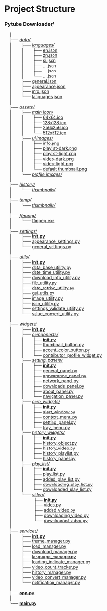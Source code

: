 # Project Structure

### Pytube Downloader/<br>
&nbsp;&nbsp;&nbsp;&nbsp;│<br>
&nbsp;&nbsp;&nbsp;&nbsp;├── [_data/_](data/)<br>
&nbsp;&nbsp;&nbsp;&nbsp;│    &nbsp;&nbsp;&nbsp;&nbsp;&nbsp;&nbsp;&nbsp;├── [_languages/_](data/languages/)<br>
&nbsp;&nbsp;&nbsp;&nbsp;│    &nbsp;&nbsp;&nbsp;&nbsp;&nbsp;&nbsp;&nbsp;│    &nbsp;&nbsp;&nbsp;&nbsp;&nbsp;&nbsp;├── [en.json](data/languages/en.json)<br>
&nbsp;&nbsp;&nbsp;&nbsp;│    &nbsp;&nbsp;&nbsp;&nbsp;&nbsp;&nbsp;&nbsp;│    &nbsp;&nbsp;&nbsp;&nbsp;&nbsp;&nbsp;├── [zh.json](data/languages/zh.json)<br>
&nbsp;&nbsp;&nbsp;&nbsp;│    &nbsp;&nbsp;&nbsp;&nbsp;&nbsp;&nbsp;&nbsp;│    &nbsp;&nbsp;&nbsp;&nbsp;&nbsp;&nbsp;├── [si.json](data/languages/si.json)<br>
&nbsp;&nbsp;&nbsp;&nbsp;│    &nbsp;&nbsp;&nbsp;&nbsp;&nbsp;&nbsp;&nbsp;│    &nbsp;&nbsp;&nbsp;&nbsp;&nbsp;&nbsp;├── ....json<br>
&nbsp;&nbsp;&nbsp;&nbsp;│    &nbsp;&nbsp;&nbsp;&nbsp;&nbsp;&nbsp;&nbsp;│    &nbsp;&nbsp;&nbsp;&nbsp;&nbsp;&nbsp;├── ....json<br>
&nbsp;&nbsp;&nbsp;&nbsp;│    &nbsp;&nbsp;&nbsp;&nbsp;&nbsp;&nbsp;&nbsp;│    &nbsp;&nbsp;&nbsp;&nbsp;&nbsp;&nbsp;└── ....json<br>
&nbsp;&nbsp;&nbsp;&nbsp;│    &nbsp;&nbsp;&nbsp;&nbsp;&nbsp;&nbsp;&nbsp;├── [general.json](data/general.json)<br>
&nbsp;&nbsp;&nbsp;&nbsp;│    &nbsp;&nbsp;&nbsp;&nbsp;&nbsp;&nbsp;&nbsp;├── [appearance.json](data/appearance.json)<br>
&nbsp;&nbsp;&nbsp;&nbsp;│    &nbsp;&nbsp;&nbsp;&nbsp;&nbsp;&nbsp;&nbsp;├── [info.json](data/info.json)<br>
&nbsp;&nbsp;&nbsp;&nbsp;│    &nbsp;&nbsp;&nbsp;&nbsp;&nbsp;&nbsp;&nbsp;└── [languages.json](data/languages.json)<br>
&nbsp;&nbsp;&nbsp;&nbsp;│<br>
&nbsp;&nbsp;&nbsp;&nbsp;├── [_assets/_](assets/)<br>
&nbsp;&nbsp;&nbsp;&nbsp;│    &nbsp;&nbsp;&nbsp;&nbsp;&nbsp;&nbsp;&nbsp;├── [_main icon/_](assets/main%20icon/)<br>
&nbsp;&nbsp;&nbsp;&nbsp;│    &nbsp;&nbsp;&nbsp;&nbsp;&nbsp;&nbsp;&nbsp;│    &nbsp;&nbsp;&nbsp;&nbsp;&nbsp;&nbsp;├── [64x64.ico](assets/main%20icon/64x64.ico)<br> 
&nbsp;&nbsp;&nbsp;&nbsp;│    &nbsp;&nbsp;&nbsp;&nbsp;&nbsp;&nbsp;&nbsp;│    &nbsp;&nbsp;&nbsp;&nbsp;&nbsp;&nbsp;├── [128x128.ico](assets/main%20icon/128x128.ico)<br> 
&nbsp;&nbsp;&nbsp;&nbsp;│    &nbsp;&nbsp;&nbsp;&nbsp;&nbsp;&nbsp;&nbsp;│    &nbsp;&nbsp;&nbsp;&nbsp;&nbsp;&nbsp;├── [256x256.ico](assets/main%20icon/256x256.ico)<br> 
&nbsp;&nbsp;&nbsp;&nbsp;│    &nbsp;&nbsp;&nbsp;&nbsp;&nbsp;&nbsp;&nbsp;│    &nbsp;&nbsp;&nbsp;&nbsp;&nbsp;&nbsp;└── [512x512.ico](assets/main%20icon/512x512.ico)<br> 
&nbsp;&nbsp;&nbsp;&nbsp;│    &nbsp;&nbsp;&nbsp;&nbsp;&nbsp;&nbsp;&nbsp;├── [_ui images/_](assets/ui%20images/)<br>
&nbsp;&nbsp;&nbsp;&nbsp;│    &nbsp;&nbsp;&nbsp;&nbsp;&nbsp;&nbsp;&nbsp;│    &nbsp;&nbsp;&nbsp;&nbsp;&nbsp;&nbsp;├── [info.png](assets/ui%20images/info.png)<br> 
&nbsp;&nbsp;&nbsp;&nbsp;│    &nbsp;&nbsp;&nbsp;&nbsp;&nbsp;&nbsp;&nbsp;│    &nbsp;&nbsp;&nbsp;&nbsp;&nbsp;&nbsp;├── [playlist-dark.png](assets/ui%20images/playlist-dark.png)<br> 
&nbsp;&nbsp;&nbsp;&nbsp;│    &nbsp;&nbsp;&nbsp;&nbsp;&nbsp;&nbsp;&nbsp;│    &nbsp;&nbsp;&nbsp;&nbsp;&nbsp;&nbsp;├── [playlist-light.png](assets/ui%20images/playlist-light.png)<br> 
&nbsp;&nbsp;&nbsp;&nbsp;│    &nbsp;&nbsp;&nbsp;&nbsp;&nbsp;&nbsp;&nbsp;│    &nbsp;&nbsp;&nbsp;&nbsp;&nbsp;&nbsp;├── [video-dark.png](assets/ui%20images/video-dark.png)<br> 
&nbsp;&nbsp;&nbsp;&nbsp;│    &nbsp;&nbsp;&nbsp;&nbsp;&nbsp;&nbsp;&nbsp;│    &nbsp;&nbsp;&nbsp;&nbsp;&nbsp;&nbsp;├── [video-light.png](assets/ui%20images/video-light.png)<br> 
&nbsp;&nbsp;&nbsp;&nbsp;│    &nbsp;&nbsp;&nbsp;&nbsp;&nbsp;&nbsp;&nbsp;│    &nbsp;&nbsp;&nbsp;&nbsp;&nbsp;&nbsp;└── [default thumbnail.png](assets/ui%20images/default%20thumbnail.png)<br>
&nbsp;&nbsp;&nbsp;&nbsp;│    &nbsp;&nbsp;&nbsp;&nbsp;&nbsp;&nbsp;&nbsp;└── [_profile images/_](assets/profile%20images/)<br>
&nbsp;&nbsp;&nbsp;&nbsp;│<br>
&nbsp;&nbsp;&nbsp;&nbsp;├── [_history/_](history/)<br>
&nbsp;&nbsp;&nbsp;&nbsp;│    &nbsp;&nbsp;&nbsp;&nbsp;&nbsp;&nbsp;&nbsp;└── [_thumbnails/_](history/thumbnails/)<br>
&nbsp;&nbsp;&nbsp;&nbsp;│<br>
&nbsp;&nbsp;&nbsp;&nbsp;├── [_temp/_](temp/)<br>
&nbsp;&nbsp;&nbsp;&nbsp;│    &nbsp;&nbsp;&nbsp;&nbsp;&nbsp;&nbsp;&nbsp;└── [_thumbnails/_](temp/thumbnails/)<br>
&nbsp;&nbsp;&nbsp;&nbsp;│<br>
&nbsp;&nbsp;&nbsp;&nbsp;├── [_ffmpeg/_](ffmpeg/)<br>
&nbsp;&nbsp;&nbsp;&nbsp;│    &nbsp;&nbsp;&nbsp;&nbsp;&nbsp;&nbsp;&nbsp;└── [ffmpeg.exe](https://ffmpeg.org/download.html)<br>
&nbsp;&nbsp;&nbsp;&nbsp;│<br>
&nbsp;&nbsp;&nbsp;&nbsp;├── [_settings/_](settings/)<br>
&nbsp;&nbsp;&nbsp;&nbsp;│    &nbsp;&nbsp;&nbsp;&nbsp;&nbsp;&nbsp;&nbsp;├── [**__init__.py**](settings/__init__.py)<br>
&nbsp;&nbsp;&nbsp;&nbsp;│    &nbsp;&nbsp;&nbsp;&nbsp;&nbsp;&nbsp;&nbsp;├── [appearance_settings.py](settings/appearance_settings.py)<br>
&nbsp;&nbsp;&nbsp;&nbsp;│    &nbsp;&nbsp;&nbsp;&nbsp;&nbsp;&nbsp;&nbsp;└── [general_settings.py](settings/general_settings.py)<br>
&nbsp;&nbsp;&nbsp;&nbsp;│<br>
&nbsp;&nbsp;&nbsp;&nbsp;├── [_utils/_](utils/)<br>
&nbsp;&nbsp;&nbsp;&nbsp;│    &nbsp;&nbsp;&nbsp;&nbsp;&nbsp;&nbsp;&nbsp;├── [**__init__.py**](utils/__init__.py)<br>
&nbsp;&nbsp;&nbsp;&nbsp;│    &nbsp;&nbsp;&nbsp;&nbsp;&nbsp;&nbsp;&nbsp;├── [data_base_utility.py](utils/data_base_utility.py)<br>
&nbsp;&nbsp;&nbsp;&nbsp;│    &nbsp;&nbsp;&nbsp;&nbsp;&nbsp;&nbsp;&nbsp;├── [date_time_utility.py](utils/date_time_utility.py)<br>
&nbsp;&nbsp;&nbsp;&nbsp;│    &nbsp;&nbsp;&nbsp;&nbsp;&nbsp;&nbsp;&nbsp;├── [download_info_utility.py](utils/download_info_utility.py)<br>
&nbsp;&nbsp;&nbsp;&nbsp;│    &nbsp;&nbsp;&nbsp;&nbsp;&nbsp;&nbsp;&nbsp;├── [file_utility.py](utils/file_utility.py)<br>
&nbsp;&nbsp;&nbsp;&nbsp;│    &nbsp;&nbsp;&nbsp;&nbsp;&nbsp;&nbsp;&nbsp;├── [data_retrive_utility.py](utils/data_retrive_utility.py)<br>
&nbsp;&nbsp;&nbsp;&nbsp;│    &nbsp;&nbsp;&nbsp;&nbsp;&nbsp;&nbsp;&nbsp;├── [gui_utils.py](utils/gui_utils.py)<br>
&nbsp;&nbsp;&nbsp;&nbsp;│    &nbsp;&nbsp;&nbsp;&nbsp;&nbsp;&nbsp;&nbsp;├── [image_utility.py](utils/image_utility.py)<br>
&nbsp;&nbsp;&nbsp;&nbsp;│    &nbsp;&nbsp;&nbsp;&nbsp;&nbsp;&nbsp;&nbsp;├── [json_utility.py](utils/json_utility.py)<br>
&nbsp;&nbsp;&nbsp;&nbsp;│    &nbsp;&nbsp;&nbsp;&nbsp;&nbsp;&nbsp;&nbsp;├── [settings_validate_utility.py](utils/settings_validate_utility.py)<br>
&nbsp;&nbsp;&nbsp;&nbsp;│    &nbsp;&nbsp;&nbsp;&nbsp;&nbsp;&nbsp;&nbsp;└── [value_convert_utility.py](utils/value_convert_utility.py)<br>
&nbsp;&nbsp;&nbsp;&nbsp;│<br>
&nbsp;&nbsp;&nbsp;&nbsp;├── [_widgets/_](widgets/)<br>
&nbsp;&nbsp;&nbsp;&nbsp;│    &nbsp;&nbsp;&nbsp;&nbsp;&nbsp;&nbsp;&nbsp;├── [**__init__.py**](widgets/__init__.py)<br>
&nbsp;&nbsp;&nbsp;&nbsp;│    &nbsp;&nbsp;&nbsp;&nbsp;&nbsp;&nbsp;&nbsp;├── [_components/_](widgets/components/)<br>
&nbsp;&nbsp;&nbsp;&nbsp;│    &nbsp;&nbsp;&nbsp;&nbsp;&nbsp;&nbsp;&nbsp;│    &nbsp;&nbsp;&nbsp;&nbsp;&nbsp;&nbsp;├── [**__init__.py**](widgets/components/__init__.py)<br>
&nbsp;&nbsp;&nbsp;&nbsp;│    &nbsp;&nbsp;&nbsp;&nbsp;&nbsp;&nbsp;&nbsp;│    &nbsp;&nbsp;&nbsp;&nbsp;&nbsp;&nbsp;├── [thumbnail_button.py](widgets/components/thumbnail_button.py)<br> 
&nbsp;&nbsp;&nbsp;&nbsp;│    &nbsp;&nbsp;&nbsp;&nbsp;&nbsp;&nbsp;&nbsp;│    &nbsp;&nbsp;&nbsp;&nbsp;&nbsp;&nbsp;├── [accent_color_button.py](widgets/components/accent_color_button.py)<br> 
&nbsp;&nbsp;&nbsp;&nbsp;│    &nbsp;&nbsp;&nbsp;&nbsp;&nbsp;&nbsp;&nbsp;│    &nbsp;&nbsp;&nbsp;&nbsp;&nbsp;&nbsp;└── [contributor_profile_widget.py](widgets/components/contributor_profile_widget.py)<br>
&nbsp;&nbsp;&nbsp;&nbsp;│    &nbsp;&nbsp;&nbsp;&nbsp;&nbsp;&nbsp;&nbsp;├── [_setting_panels/_](widgets/setting_panels/)<br>
&nbsp;&nbsp;&nbsp;&nbsp;│    &nbsp;&nbsp;&nbsp;&nbsp;&nbsp;&nbsp;&nbsp;│    &nbsp;&nbsp;&nbsp;&nbsp;&nbsp;&nbsp;├── [**__init__.py**](widgets/setting_panels/__init__.py)<br>
&nbsp;&nbsp;&nbsp;&nbsp;│    &nbsp;&nbsp;&nbsp;&nbsp;&nbsp;&nbsp;&nbsp;│    &nbsp;&nbsp;&nbsp;&nbsp;&nbsp;&nbsp;├── [general_panel.py](widgets/setting_panels/general_panel.py)<br> 
&nbsp;&nbsp;&nbsp;&nbsp;│    &nbsp;&nbsp;&nbsp;&nbsp;&nbsp;&nbsp;&nbsp;│    &nbsp;&nbsp;&nbsp;&nbsp;&nbsp;&nbsp;├── [appearance_panel.py](widgets/setting_panels/appearance_panel.py)<br> 
&nbsp;&nbsp;&nbsp;&nbsp;│    &nbsp;&nbsp;&nbsp;&nbsp;&nbsp;&nbsp;&nbsp;│    &nbsp;&nbsp;&nbsp;&nbsp;&nbsp;&nbsp;├── [network_panel.py](widgets/setting_panels/network_panel.py)<br> 
&nbsp;&nbsp;&nbsp;&nbsp;│    &nbsp;&nbsp;&nbsp;&nbsp;&nbsp;&nbsp;&nbsp;│    &nbsp;&nbsp;&nbsp;&nbsp;&nbsp;&nbsp;├── [downloads_panel.py](widgets/setting_panels/downloads_panel.py)<br> 
&nbsp;&nbsp;&nbsp;&nbsp;│    &nbsp;&nbsp;&nbsp;&nbsp;&nbsp;&nbsp;&nbsp;│    &nbsp;&nbsp;&nbsp;&nbsp;&nbsp;&nbsp;├── [about_panel.py](widgets/setting_panels/about_panel.py)<br> 
&nbsp;&nbsp;&nbsp;&nbsp;│    &nbsp;&nbsp;&nbsp;&nbsp;&nbsp;&nbsp;&nbsp;│    &nbsp;&nbsp;&nbsp;&nbsp;&nbsp;&nbsp;└── [navigation_panel.py](widgets/setting_panels/navigation_panel.py)<br> 
&nbsp;&nbsp;&nbsp;&nbsp;│    &nbsp;&nbsp;&nbsp;&nbsp;&nbsp;&nbsp;&nbsp;├── [_core_widgets/_](widgets/core_widgets/)<br>
&nbsp;&nbsp;&nbsp;&nbsp;│    &nbsp;&nbsp;&nbsp;&nbsp;&nbsp;&nbsp;&nbsp;│    &nbsp;&nbsp;&nbsp;&nbsp;&nbsp;&nbsp;├── [**__init__.py**](widgets/core_widgets/__init__.py)<br>
&nbsp;&nbsp;&nbsp;&nbsp;│    &nbsp;&nbsp;&nbsp;&nbsp;&nbsp;&nbsp;&nbsp;│    &nbsp;&nbsp;&nbsp;&nbsp;&nbsp;&nbsp;├── [alert_window.py](widgets/core_widgets/alert_window.py)<br> 
&nbsp;&nbsp;&nbsp;&nbsp;│    &nbsp;&nbsp;&nbsp;&nbsp;&nbsp;&nbsp;&nbsp;│    &nbsp;&nbsp;&nbsp;&nbsp;&nbsp;&nbsp;├── [context_menu.py](widgets/core_widgets/context_menu.py)<br> 
&nbsp;&nbsp;&nbsp;&nbsp;│    &nbsp;&nbsp;&nbsp;&nbsp;&nbsp;&nbsp;&nbsp;│    &nbsp;&nbsp;&nbsp;&nbsp;&nbsp;&nbsp;├── [setting_panel.py](widgets/core_widgets/setting_panel.py)<br> 
&nbsp;&nbsp;&nbsp;&nbsp;│    &nbsp;&nbsp;&nbsp;&nbsp;&nbsp;&nbsp;&nbsp;│    &nbsp;&nbsp;&nbsp;&nbsp;&nbsp;&nbsp;└── [tray_menu.py](widgets/core_widgets/tray_menu.py)<br>
&nbsp;&nbsp;&nbsp;&nbsp;│    &nbsp;&nbsp;&nbsp;&nbsp;&nbsp;&nbsp;&nbsp;├── [_history_widgets/_](widgets/history_widgets/)<br>
&nbsp;&nbsp;&nbsp;&nbsp;│    &nbsp;&nbsp;&nbsp;&nbsp;&nbsp;&nbsp;&nbsp;│    &nbsp;&nbsp;&nbsp;&nbsp;&nbsp;&nbsp;├── [**__init__.py**](widgets/history_widgets/__init__.py)<br>
&nbsp;&nbsp;&nbsp;&nbsp;│    &nbsp;&nbsp;&nbsp;&nbsp;&nbsp;&nbsp;&nbsp;│    &nbsp;&nbsp;&nbsp;&nbsp;&nbsp;&nbsp;├── [history_object.py](widgets/history_widgets/history_object.py)<br> 
&nbsp;&nbsp;&nbsp;&nbsp;│    &nbsp;&nbsp;&nbsp;&nbsp;&nbsp;&nbsp;&nbsp;│    &nbsp;&nbsp;&nbsp;&nbsp;&nbsp;&nbsp;├── [history_video.py](widgets/history_widgets/history_video.py)<br> 
&nbsp;&nbsp;&nbsp;&nbsp;│    &nbsp;&nbsp;&nbsp;&nbsp;&nbsp;&nbsp;&nbsp;│    &nbsp;&nbsp;&nbsp;&nbsp;&nbsp;&nbsp;├── [history_playlist.py](widgets/history_widgets/history_playlist.py)<br>
&nbsp;&nbsp;&nbsp;&nbsp;│    &nbsp;&nbsp;&nbsp;&nbsp;&nbsp;&nbsp;&nbsp;│    &nbsp;&nbsp;&nbsp;&nbsp;&nbsp;&nbsp;└── [history_panel.py](widgets/history_widgets/history_panel.py)<br> 
&nbsp;&nbsp;&nbsp;&nbsp;│    &nbsp;&nbsp;&nbsp;&nbsp;&nbsp;&nbsp;&nbsp;├── [_play_list/_](widgets/play_list/)<br>
&nbsp;&nbsp;&nbsp;&nbsp;│    &nbsp;&nbsp;&nbsp;&nbsp;&nbsp;&nbsp;&nbsp;│    &nbsp;&nbsp;&nbsp;&nbsp;&nbsp;&nbsp;├── [**__init__.py**](widgets/play_list/__init__.py)<br>
&nbsp;&nbsp;&nbsp;&nbsp;│    &nbsp;&nbsp;&nbsp;&nbsp;&nbsp;&nbsp;&nbsp;│    &nbsp;&nbsp;&nbsp;&nbsp;&nbsp;&nbsp;├── [play_list.py](widgets/play_list/play_list.py)<br> 
&nbsp;&nbsp;&nbsp;&nbsp;│    &nbsp;&nbsp;&nbsp;&nbsp;&nbsp;&nbsp;&nbsp;│    &nbsp;&nbsp;&nbsp;&nbsp;&nbsp;&nbsp;├── [added_play_list.py](widgets/play_list/added_play_list.py)<br> 
&nbsp;&nbsp;&nbsp;&nbsp;│    &nbsp;&nbsp;&nbsp;&nbsp;&nbsp;&nbsp;&nbsp;│    &nbsp;&nbsp;&nbsp;&nbsp;&nbsp;&nbsp;├── [downloading_play_list.py](widgets/play_list/downloading_play_list.py)<br> 
&nbsp;&nbsp;&nbsp;&nbsp;│    &nbsp;&nbsp;&nbsp;&nbsp;&nbsp;&nbsp;&nbsp;│    &nbsp;&nbsp;&nbsp;&nbsp;&nbsp;&nbsp;└── [downloaded_play_list.py](widgets/play_list/downloaded_play_list.py)<br>
&nbsp;&nbsp;&nbsp;&nbsp;│    &nbsp;&nbsp;&nbsp;&nbsp;&nbsp;&nbsp;&nbsp;└── [_video/_](widgets/video/)<br>
&nbsp;&nbsp;&nbsp;&nbsp;│    &nbsp;&nbsp;&nbsp;&nbsp;&nbsp;&nbsp;&nbsp;     &nbsp;&nbsp;&nbsp;&nbsp;&nbsp;&nbsp;&nbsp;&nbsp;&nbsp;├── [**__init__.py**](widgets/video/__init__.py)<br>
&nbsp;&nbsp;&nbsp;&nbsp;│    &nbsp;&nbsp;&nbsp;&nbsp;&nbsp;&nbsp;&nbsp;     &nbsp;&nbsp;&nbsp;&nbsp;&nbsp;&nbsp;&nbsp;&nbsp;&nbsp;├── [video.py](widgets/video/video.py)<br> 
&nbsp;&nbsp;&nbsp;&nbsp;│    &nbsp;&nbsp;&nbsp;&nbsp;&nbsp;&nbsp;&nbsp;     &nbsp;&nbsp;&nbsp;&nbsp;&nbsp;&nbsp;&nbsp;&nbsp;&nbsp;├── [added_video.py](widgets/video/added_video.py)<br> 
&nbsp;&nbsp;&nbsp;&nbsp;│    &nbsp;&nbsp;&nbsp;&nbsp;&nbsp;&nbsp;&nbsp;     &nbsp;&nbsp;&nbsp;&nbsp;&nbsp;&nbsp;&nbsp;&nbsp;&nbsp;├── [downloading_video.py](widgets/video/downloading_video.py)<br> 
&nbsp;&nbsp;&nbsp;&nbsp;│    &nbsp;&nbsp;&nbsp;&nbsp;&nbsp;&nbsp;&nbsp;     &nbsp;&nbsp;&nbsp;&nbsp;&nbsp;&nbsp;&nbsp;&nbsp;&nbsp;└── [downloaded_video.py](widgets/video/downloaded_video.py)<br>
&nbsp;&nbsp;&nbsp;&nbsp;│<br>
&nbsp;&nbsp;&nbsp;&nbsp;├── [_services/_](services/)<br>
&nbsp;&nbsp;&nbsp;&nbsp;│    &nbsp;&nbsp;&nbsp;&nbsp;&nbsp;&nbsp;&nbsp;├── [**__init__.py**](services/__init__.py)<br>
&nbsp;&nbsp;&nbsp;&nbsp;│    &nbsp;&nbsp;&nbsp;&nbsp;&nbsp;&nbsp;&nbsp;├── [theme_manager.py](services/theme_manager.py)<br>
&nbsp;&nbsp;&nbsp;&nbsp;│    &nbsp;&nbsp;&nbsp;&nbsp;&nbsp;&nbsp;&nbsp;├── [load_manager.py](services/load_manager.py)<br>
&nbsp;&nbsp;&nbsp;&nbsp;│    &nbsp;&nbsp;&nbsp;&nbsp;&nbsp;&nbsp;&nbsp;├── [download_manager.py](services/download_manager.py)<br>
&nbsp;&nbsp;&nbsp;&nbsp;│    &nbsp;&nbsp;&nbsp;&nbsp;&nbsp;&nbsp;&nbsp;├── [language_manager.py](services/language_manager.py)<br>
&nbsp;&nbsp;&nbsp;&nbsp;│    &nbsp;&nbsp;&nbsp;&nbsp;&nbsp;&nbsp;&nbsp;├── [loading_indicate_manager.py](services/loading_indicate_manager.py)<br>
&nbsp;&nbsp;&nbsp;&nbsp;│    &nbsp;&nbsp;&nbsp;&nbsp;&nbsp;&nbsp;&nbsp;├── [video_count_tracker.py](services/video_count_tracker.py)<br>
&nbsp;&nbsp;&nbsp;&nbsp;│    &nbsp;&nbsp;&nbsp;&nbsp;&nbsp;&nbsp;&nbsp;├── [history_manager.py](services/history_manager.py)<br>
&nbsp;&nbsp;&nbsp;&nbsp;│    &nbsp;&nbsp;&nbsp;&nbsp;&nbsp;&nbsp;&nbsp;├── [video_convert_manager.py](services/video_convert_manager.py)<br>
&nbsp;&nbsp;&nbsp;&nbsp;│    &nbsp;&nbsp;&nbsp;&nbsp;&nbsp;&nbsp;&nbsp;└── [notification_manager.py](services/notification_manager.py)<br>
&nbsp;&nbsp;&nbsp;&nbsp;│<br>
&nbsp;&nbsp;&nbsp;&nbsp;├── [**app.py**](app.py)<br>
&nbsp;&nbsp;&nbsp;&nbsp;│<br>
&nbsp;&nbsp;&nbsp;&nbsp;└── [**main.py**](main.py)<br>
